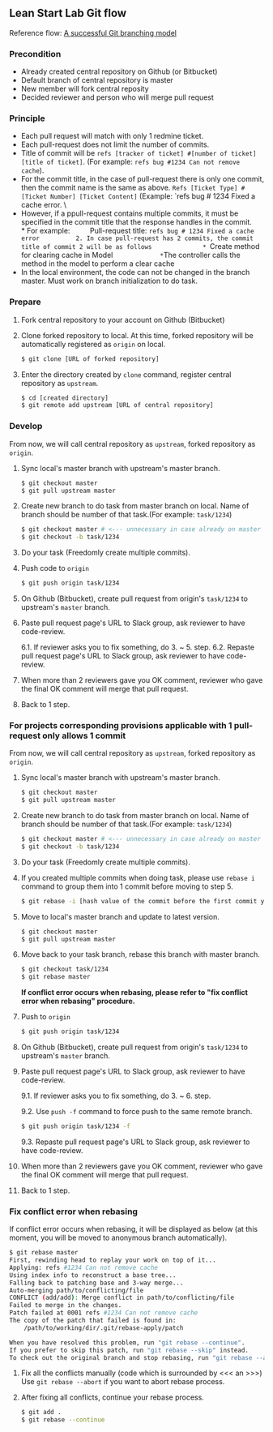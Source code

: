 
## Lean Start Lab Git flow

Reference flow: [A successful Git branching model](http://nvie.com/posts/a-successful-git-branching-model/)

### Precondition
* Already created central repository on Github (or Bitbucket)
* Default branch of central repository is master
* New member will fork central reposity
* Decided reviewer and person who will merge pull request

### Principle
* Each pull request will match with only 1 redmine ticket.
* Each pull-request does not limit the number of commits.
* Title of commit will be `refs [tracker of ticket] #[number of ticket] [title of ticket]`. (For example: `refs bug #1234 Can not remove cache`).
* For the commit title, in the case of pull-request there is only one commit, then the commit name is the same as above. `Refs [Ticket Type] # [Ticket Number] [Ticket Content]` (Example: `refs bug # 1234 Fixed a cache error. \
* However, if a ppull-request contains multiple commits, it must be specified in the commit title that the response handles in the commit.
     * For example:
         Pull-request title: `refs bug # 1234 Fixed a cache error
         2. In case pull-request has 2 commits, the commit title of commit 2 will be as follows
             * `Create method for clearing cache in Model`
             * `The controller calls the method in the model to perform a clear cache
* In the local environment, the code can not be changed in the branch master. Must work on branch initialization to do task.

### Prepare

1. Fork central repository to your account on Github (Bitbucket)

2. Clone forked repository to local. At this time, forked repository will be automatically registered as `origin` on local.
    ```sh
    $ git clone [URL of forked repository]
    ```

3. Enter the directory created by `clone` command, register central repository as `upstream`.
    ```sh
    $ cd [created directory]
    $ git remote add upstream [URL of central repository]
    ```

### Develop

From now, we will call central repository as `upstream`, forked repository as `origin`.

1. Sync local's master branch with upstream's master branch.
    ```sh
    $ git checkout master
    $ git pull upstream master
    ```

2. Create new branch to do task from master branch on local. Name of branch should be number of that task.(For example: `task/1234`)
    ```sh
    $ git checkout master # <--- unnecessary in case already on master branch
    $ git checkout -b task/1234
    ```

3. Do your task (Freedomly create multiple commits).

4. Push code to `origin`

    ```sh
    $ git push origin task/1234
    ```

5. On Github (Bitbucket), create pull request from origin's  `task/1234` to upstream's `master` branch.

6. Paste pull request page's URL to Slack group, ask reviewer to have code-review.

    6.1. If reviewer asks you to fix something, do 3. ~ 5. step.
    6.2. Repaste pull request page's URL to Slack group, ask reviewer to have code-review.

7.  When more than 2 reviewers gave you OK comment, reviewer who gave the final OK comment will merge that pull request.

8. Back to 1 step.

### For projects corresponding provisions applicable with 1 pull-request only allows 1 commit

From now, we will call central repository as `upstream`, forked repository as `origin`.

1. Sync local's master branch with upstream's master branch.
    ```sh
    $ git checkout master
    $ git pull upstream master
    ```

2. Create new branch to do task from master branch on local. Name of branch should be number of that task.(For example: `task/1234`)
    ```sh
    $ git checkout master # <--- unnecessary in case already on master branch
    $ git checkout -b task/1234
    ```

3. Do your task (Freedomly create multiple commits).

4. If you created multiple commits when doing task, please use `rebase i` command to group them into 1 commit before moving to step 5.
    ```sh
    $ git rebase -i [hash value of the commit before the first commit you created or the number of commits needs to be grouped]
    ```

5. Move to local's master branch and update to latest version.
    ```sh
    $ git checkout master
    $ git pull upstream master
    ```

6. Move back to your task branch, rebase this branch with master branch.
    ```sh
    $ git checkout task/1234
    $ git rebase master
    ```
    **If conflict error occurs when rebasing, please refer to "fix conflict error when rebasing" procedure.**

7. Push to `origin`

    ```sh
    $ git push origin task/1234
    ```

8. On Github (Bitbucket), create pull request from origin's  `task/1234` to upstream's `master` branch.

9. Paste pull request page's URL to Slack group, ask reviewer to have code-review.

    9.1. If reviewer asks you to fix something, do 3. ~ 6. step.

    9.2. Use `push -f` command to force push to the same remote branch.
    ```sh
    $ git push origin task/1234 -f
    ```

    9.3. Repaste pull request page's URL to Slack group, ask reviewer to have code-review.

10. When more than 2 reviewers gave you OK comment, reviewer who gave the final OK comment will merge that pull request.

11. Back to 1 step.

### Fix conflict error when rebasing

If conflict error occurs when rebasing, it will be displayed as below (at this moment, you will be moved to anonymous branch automatically).
```sh
$ git rebase master
First, rewinding head to replay your work on top of it...
Applying: refs #1234 Can not remove cache
Using index info to reconstruct a base tree...
Falling back to patching base and 3-way merge...
Auto-merging path/to/conflicting/file
CONFLICT (add/add): Merge conflict in path/to/conflicting/file
Failed to merge in the changes.
Patch failed at 0001 refs #1234 Can not remove cache
The copy of the patch that failed is found in:
    /path/to/working/dir/.git/rebase-apply/patch

When you have resolved this problem, run "git rebase --continue".
If you prefer to skip this patch, run "git rebase --skip" instead.
To check out the original branch and stop rebasing, run "git rebase --abort".
```

1. Fix all the conflicts manually (code which is surrounded by <<< an >>>)
Use `git rebase --abort` if you want to abort rebase process.

2. After fixing all conflicts, continue your rebase process.

    ```sh
    $ git add .
    $ git rebase --continue
    ```
